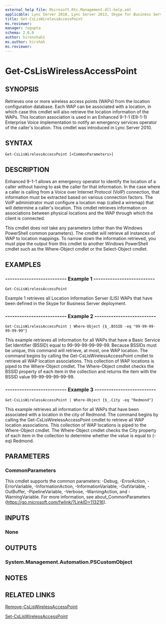 ```yaml
---
external help file: Microsoft.Rtc.Management.dll-help.xml
applicable: Lync Server 2010, Lync Server 2013, Skype for Business Server 2015, Skype for Business Server 2019
title: Get-CsLisWirelessAccessPoint
ms.reviewer: 
manager: rogupta
schema: 2.0.0
author: hirenshah1
ms.author: hirshah
ms.reviewer:
---
```


# Get-CsLisWirelessAccessPoint

## SYNOPSIS
Retrieves one or more wireless access points (WAPs) from the location configuration database.
Each WAP can be associated with a location, in which case this cmdlet will also retrieve the location information of the WAPs.
This location association is used in an Enhanced 9-1-1 (E9-1-1) Enterprise Voice implementation to notify an emergency services operator of the caller's location.
This cmdlet was introduced in Lync Server 2010.


## SYNTAX

```
Get-CsLisWirelessAccessPoint [<CommonParameters>]
```

## DESCRIPTION
Enhanced 9-1-1 allows an emergency operator to identify the location of a caller without having to ask the caller for that information.
In the case where a caller is calling from a Voice over Internet Protocol (VoIP) connection, that information must be extracted based on various connection factors.
The VoIP administrator must configure a location map (called a wiremap) that will determine a caller's location.
This cmdlet retrieves information on associations between physical locations and the WAP through which the client is connected.

This cmdlet does not take any parameters (other than the Windows PowerShell common parameters).
The cmdlet will retrieve all instances of WAP to location mappings.
To narrow down the information retrieved, you must pipe the output from this cmdlet to another Windows PowerShell cmdlet such as the Where-Object cmdlet or the Select-Object cmdlet.


## EXAMPLES

### -------------------------- Example 1 --------------------------
```
Get-CsLisWirelessAccessPoint
```

Example 1 retrieves all Location Information Server (LIS) WAPs that have been defined in the Skype for Business Server deployment.

### -------------------------- Example 2 --------------------------
```
Get-CsLisWirelessAccessPoint | Where-Object {$_.BSSID -eq "99-99-99-99-99-99"}
```

This example retrieves all information for all WAPs that have a Basic Service Set Identifier (BSSID) equal to 99-99-99-99-99-99.
Because BSSIDs must be unique, this command will retrieve, at most, one WAP location.
The command begins by calling the Get-CsLisWirelessAccessPoint cmdlet to retrieve all WAP location associations.
This collection of WAP locations is piped to the Where-Object cmdlet.
The Where-Object cmdlet checks the BSSID property of each item in the collection and returns the item with the BSSID value 99-99-99-99-99-99.

### -------------------------- Example 3 --------------------------
```
Get-CsLisWirelessAccessPoint | Where-Object {$_.City -eq "Redmond"}
```

This example retrieves all information for all WAPs that have been associated with a location in the city of Redmond.
The command begins by calling the Get-CsLisWirelessAccessPoint cmdlet to retrieve all WAP location associations.
This collection of WAP locations is piped to the Where-Object cmdlet.
The Where-Object cmdlet checks the City property of each item in the collection to determine whether the value is equal to (-eq) Redmond.


## PARAMETERS

### CommonParameters
This cmdlet supports the common parameters: -Debug, -ErrorAction, -ErrorVariable, -InformationAction, -InformationVariable, -OutVariable, -OutBuffer, -PipelineVariable, -Verbose, -WarningAction, and -WarningVariable. For more information, see about_CommonParameters (https://go.microsoft.com/fwlink/?LinkID=113216).


## INPUTS

### None


## OUTPUTS

### System.Management.Automation.PSCustomObject


## NOTES


## RELATED LINKS

[Remove-CsLisWirelessAccessPoint](Remove-CsLisWirelessAccessPoint.md)

[Set-CsLisWirelessAccessPoint](Set-CsLisWirelessAccessPoint.md)

